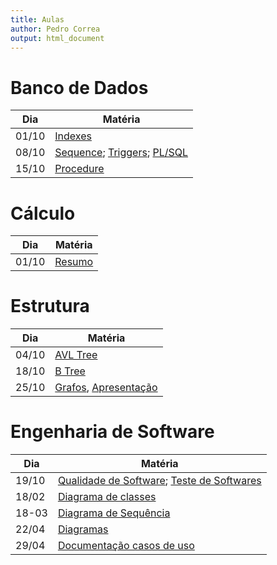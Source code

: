 ```yaml
---
title: Aulas
author: Pedro Correa
output: html_document
---
```


# Banco de Dados

Dia    | Matéria
------ | ----------------------------------------------------------------------
01/10  | [Indexes](bd/01-10/Indexed.html)
08/10  | [Sequence](bd/08-10/Sequence.html); [Triggers](bd/08-10/Triggers.html); [PL/SQL](bd/08-10/PL-SQL.html)
15/10  | [Procedure](bd/15-10/Procedure.html)

# Cálculo

Dia    | Matéria
------ | ----------------------------------------------------------------------
01/10  | [Resumo](calculo/resumo.html)

# Estrutura

Dia    | Matéria
------ | ----------------------------------------------------------------------
04/10  | [AVL Tree](estrutura/avl_tree/index.html)
18/10  | [B Tree](estrutura/b_tree/index.html)
25/10  | [Grafos](estrutura/graphs/index.html), [Apresentação](estrutura/graphs/presentation/presentation.html)

# Engenharia de Software

Dia    | Matéria
------ | ----------------------------------------------------------------------
19/10  | [Qualidade de Software](engenharia_software/2018/19-10/index.html); [Teste de Softwares](engenharia_software/2018/19-10/teste_software.html)
18/02  | [Diagrama de classes](engenharia_software/2019/18-02/main.html)
18-03  | [Diagrama de Sequência](engenharia_software/2019/18-03/index.html)
22/04  | [Diagramas](engenharia_software/2019/22-04/index.html)
29/04  | [Documentação casos de uso](engenharia_software/2019/29-04/main.html)
